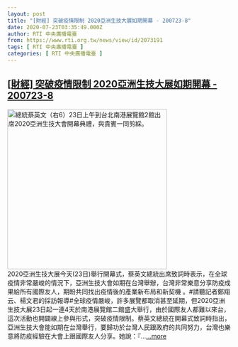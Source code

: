 ```yaml
---
layout: post
title: "[財經] 突破疫情限制 2020亞洲生技大展如期開幕 - 200723-8"
date: 2020-07-23T03:35:49.000Z
author: RTI 中央廣播電臺
from: https://www.rti.org.tw/news/view/id/2073191
tags: [ RTI 中央廣播電臺 ]
categories: [ RTI 中央廣播電臺 ]
---
```

<!--1595475349000-->
[[財經] 突破疫情限制 2020亞洲生技大展如期開幕 - 200723-8](https://www.rti.org.tw/news/view/id/2073191)
------

<div>
<img src="https://static.rti.org.tw/assets/thumbnails/2020/07/23/20200723000017M.jpg" width="360" alt="總統蔡英文（右6）23日上午到台北南港展覽館2館出席2020亞洲生技大會開幕典禮，與貴賓一同剪綵。" title="總統蔡英文（右6）23日上午到台北南港展覽館2館出席2020亞洲生技大會開幕典禮，與貴賓一同剪綵。"><br>2020亞洲生技大展今天(23日)舉行開幕式，蔡英文總統出席致詞時表示，在全球疫情非常嚴峻的情況下，亞洲生技大會如期在台灣舉辦，台灣非常樂意分享防疫成果給所有國際友人，期盼共同找出疫情後的產業新布局和新契機 。#請聽記者鄭翔云、楊文君的採訪報導#全球疫情嚴峻，許多展覽都取消甚至延期，但2020亞洲生技大展23日起一連4天於南港展覽館二館盛大舉行，由於國際友人都難以來台，這次活動也開闢線上參與形式，突破疫情限制。蔡英文總統在開幕式致詞時指出，亞洲生技大會能如期在台灣舉行，要歸功於台灣人民跟政府的共同努力，台灣也樂意將防疫經驗在大會上跟國際友人分享。她說：『...<a target="_blank" href="https://www.rti.org.tw/news/view/id/2073191">...more</a>
</div>
